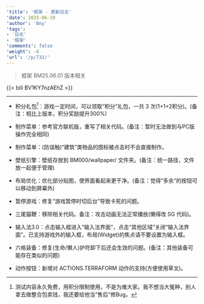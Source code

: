 ```yaml
---
'title': '框架 - 更新日志'
'date': 2025-06-10
'author': 'Bny'
'tags':
- '日志'
- '框架'
'comments': false
'weight': -8
'url': '/p/731/'
---
```


> 框架 BM25.06.01 版本相关

{{< bili BV1KY7nzAEhZ >}}

---


- 积分礼包[^1]：游戏一定时间，可以领取“积分”礼包，一共 3 次(1+1+2积分)。(备注：相比上版本，积分奖励提升300%)

[^1]: 测试内容永久免费，用积分限制使用，不是为难大家。我不想当大冤种，别人拿去做整合包卖钱，我还要给他当“售后”修Bug。</small>

- 制作菜单：参考官方联机版，重写了相关代码。(备注：暂时无法做到与PC版操作完全相同)

- 制作菜单：(防误触)“建筑”类物品的图标被点击时不会直接制作。

- 壁纸引擎：壁纸存放到 BM000/wallpaper/ 文件夹。(备注：统一路径，文件放一起便于管理)

- 布局优化：优化部分贴图，使界面看起来更干净。(备注：觉得“多余”的按钮可以移动到屏幕外)

- 暂停游戏：修复“游戏暂停时切后台”导致卡死的问题。

- 三尾猫鞭：移除相关代码。备注：攻击动画无法正常播放(懒得改 SG 代码)。

- 输入法3.0：点击输入框进入“输入法界面”，点击“其他区域”关闭“输入法界面”。已支持游戏外的输入框，布局(Widget)的焦点请不要设置为输入框。

- 六格装备：修复(生命/懒人)护符卸下后还会生效的问题。(备注：其他装备可能存在类似的问题)

- 动作按钮：新增对 ACTIONS.TERRAFORM 动作的支持(方便使用草叉)。
